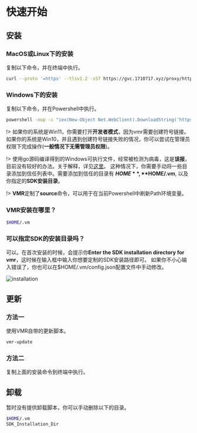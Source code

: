 # 快速开始

## 安装
### MacOS或Linux下的安装

复制以下命令，并在终端中执行。

```bash
curl --proto '=https' --tlsv1.2 -sSf https://gvc.1710717.xyz/proxy/https://raw.githubusercontent.com/gvcgo/version-manager/main/scripts/install.sh | sh
```

### Windows下的安装

复制以下命令，并在Powershell中执行。
```bash
powershell -nop -c "iex(New-Object Net.WebClient).DownloadString('https://gvc.1710717.xyz/proxy/https://raw.githubusercontent.com/gvcgo/version-manager/main/scripts/install.ps1')"
```

!> 如果你的系统是Win11，你需要打开**开发者模式**，因为vmr需要创建符号链接。如果你的系统是Win10，并且遇到创建符号链接失败的情况，你可以尝试在管理员权限下完成操作(**一般情况下无需管理员权限**)。

!> 使用go源码编译得到的Windows可执行文件，经常被检测为病毒，这是**误报**，目前没有较好的办法。关于解释，详见[这里](https://juejin.cn/post/7027066330331217957)。 这种情况下，你需要手动将一些目录添加到信任列表中。需要添加到信任的目录有 **$HOME**, **$HOME/.vm**, 以及你指定的**SDK安装目录**。

!> **VMR**定制了**source**命令，可以用于在当前Powershell中刷新Path环境变量。

### VMR安装在哪里？

```bash
$HOME/.vm
```

### 可以指定SDK的安装目录吗？

可以。在首次安装的时候，会提示你**Enter the SDK installation directory for vmr**，这时候在输入框中输入你想要定制的SDK安装路径即可。
如果你不小心输入错误了，你也可以在$HOME/.vm/config.json配置文件中手动修改。

![installation](https://cdn.jsdelivr.net/gh/moqsien/img_repo@main/vmr_install.png)

## 更新
### 方法一

使用VMR自带的更新脚本。
```bash
vmr-update
```

### 方法二 

复制上面的安装命令到终端中执行。

## 卸载

暂时没有提供卸载脚本，你可以手动删除以下的目录。
```bash
$HOME/.vm
SDK_Installation_Dir
```
